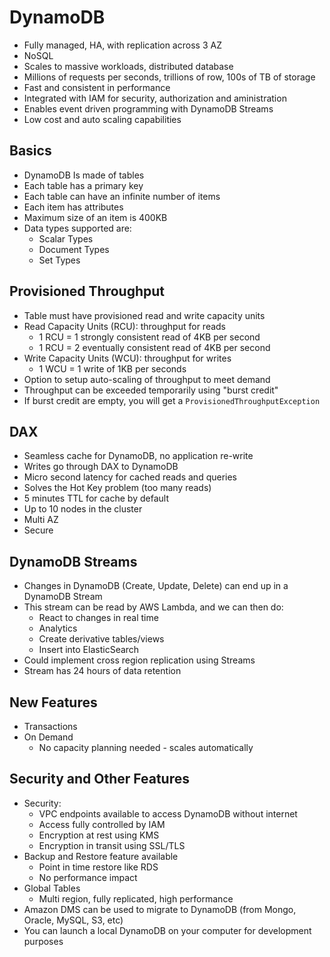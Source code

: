 # DynamoDB

* Fully managed, HA, with replication across 3 AZ
* NoSQL
* Scales to massive workloads, distributed database
* Millions of requests per seconds, trillions of row, 100s of TB of storage
* Fast and consistent in performance
* Integrated with IAM for security, authorization and aministration
* Enables event driven programming with DynamoDB Streams
* Low cost and auto scaling capabilities

## Basics

* DynamoDB Is made of tables
* Each table has a primary key
* Each table can have an infinite number of items
* Each item has attributes
* Maximum size of an item is 400KB
* Data types supported are:
  * Scalar Types
  * Document Types
  * Set Types

## Provisioned Throughput

* Table must have provisioned read and write capacity units
* Read Capacity Units (RCU): throughput for reads
  * 1 RCU = 1 strongly consistent read of 4KB per second
  * 1 RCU = 2 eventually consistent read of 4KB per second
* Write Capacity Units (WCU): throughput for writes
  * 1 WCU = 1 write of 1KB per seconds
* Option to setup auto-scaling of throughput to meet demand
* Throughput can be exceeded temporarily using "burst credit"
* If burst credit are empty, you will get a `ProvisionedThroughputException`

## DAX

* Seamless cache for DynamoDB, no application re-write
* Writes go through DAX to DynamoDB
* Micro second latency for cached reads and queries
* Solves the Hot Key problem (too many reads)
* 5 minutes TTL for cache by default
* Up to 10 nodes in the cluster
* Multi AZ
* Secure

## DynamoDB Streams

* Changes in DynamoDB (Create, Update, Delete) can end up in a DynamoDB Stream
* This stream can be read by AWS Lambda, and we can then do:
  * React to changes in real time
  * Analytics
  * Create derivative tables/views
  * Insert into ElasticSearch
* Could implement cross region replication using Streams
* Stream has 24 hours of data retention

## New Features

* Transactions
* On Demand
  * No capacity planning needed - scales automatically

## Security and Other Features

* Security:
  * VPC endpoints available to access DynamoDB without internet
  * Access fully controlled by IAM
  * Encryption at rest using KMS
  * Encryption in transit using SSL/TLS
* Backup and Restore feature available
  * Point in time restore like RDS
  * No performance impact
* Global Tables
  * Multi region, fully replicated, high performance
* Amazon DMS can be used to migrate to DynamoDB (from Mongo, Oracle, MySQL, S3, etc)
* You can launch a local DynamoDB on your computer for development purposes
